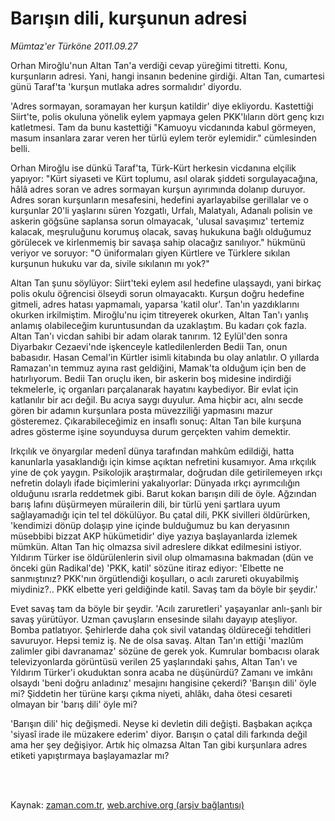# Barışın dili, kurşunun adresi

*Mümtaz'er Türköne 2011.09.27*

<td class="columnist-detail">
<p>Orhan Miroğlu'nun Altan Tan'a verdiği cevap yüreğimi titretti. Konu, kurşunların adresi. Yani, hangi insanın bedenine girdiği. Altan Tan, cumartesi günü Taraf'ta 'kurşun mutlaka adres sormalıdır' diyordu.</p>
<p>
<div id="haberMetinDiv">
<p>'Adres sormayan, soramayan her kurşun katildir' diye ekliyordu. Kastettiği Siirt'te, polis okuluna yönelik eylem yapmaya gelen PKK'lıların dört genç kızı katletmesi. Tam da bunu kastettiği "Kamuoyu vicdanında kabul görmeyen, masum insanlara zarar veren her türlü eylem terör eylemidir." cümlesinden belli.
<p>Orhan Miroğlu ise dünkü Taraf'ta, Türk-Kürt herkesin vicdanına elçilik yapıyor: "Kürt siyaseti ve Kürt toplumu, asıl olarak şiddeti sorgulayacağına, hâlâ adres soran ve adres sormayan kurşun ayırımında dolanıp duruyor. Adres soran kurşunların mesafesini, hedefini ayarlayabilse gerillalar ve o kurşunlar 20'li yaşlarını süren Yozgatlı, Urfalı, Malatyalı, Adanalı polisin ve askerin göğsüne saplansa sorun olmayacak, 'ulusal savaşımız' tertemiz kalacak, meşruluğunu korumuş olacak, savaş hukukuna bağlı olduğumuz görülecek ve kirlenmemiş bir savaşa sahip olacağız sanılıyor." hükmünü veriyor ve soruyor: "O üniformaları giyen Kürtlere ve Türklere sıkılan kurşunun hukuku var da, sivile sıkılanın mı yok?"
<p>Altan Tan şunu söylüyor: Siirt'teki eylem asıl hedefine ulaşsaydı, yani birkaç polis okulu öğrencisi ölseydi sorun olmayacaktı. Kurşun doğru hedefine gitmeli, adres hatası yapmamalı, yaparsa 'katil olur'. Tan'ın yazdıklarını okurken irkilmiştim. Miroğlu'nu içim titreyerek okurken, Altan Tan'ı yanlış anlamış olabileceğim kuruntusundan da uzaklaştım. Bu kadarı çok fazla. Altan Tan'ı vicdan sahibi bir adam olarak tanırım. 12 Eylül'den sonra Diyarbakır Cezaevi'nde işkenceyle katledilenlerden Bedii Tan, onun babasıdır. Hasan Cemal'in Kürtler isimli kitabında bu olay anlatılır. O yıllarda Ramazan'ın temmuz ayına rast geldiğini, Mamak'ta olduğum için ben de hatırlıyorum. Bedii Tan oruçlu iken, bir askerin boş midesine indirdiği tekmelerle, iç organları parçalanarak hayatını kaybediyor. Bir evlat için katlanılır bir acı değil. Bu acıya saygı duyulur. Ama hiçbir acı, alnı secde gören bir adamın kurşunlara posta müvezziliği yapmasını mazur gösteremez. Çıkarabileceğimiz en insaflı sonuç: Altan Tan bile kurşuna adres gösterme işine soyunduysa durum gerçekten vahim demektir.
<p>Irkçılık ve önyargılar medenî dünya tarafından mahkûm edildiği, hatta kanunlarla yasaklandığı için kimse açıktan nefretini kusamıyor. Ama ırkçılık yine de çok yaygın. Psikolojik araştırmalar, doğrudan dile getirilemeyen ırkçı nefretin dolaylı ifade biçimlerini yakalıyorlar: Dünyada ırkçı ayrımcılığın olduğunu ısrarla reddetmek gibi. Barut kokan barışın dili de öyle. Ağzından barış lafını düşürmeyen mürailerin dili, bir türlü yeni şartlara uyum sağlayamadığı için tel tel dökülüyor. Bu çatal dili, PKK sivilleri öldürürken, 'kendimizi dönüp dolaşıp yine içinde bulduğumuz bu kan deryasının müsebbibi bizzat AKP hükümetidir' diye yazıya başlayanlarda izlemek mümkün. Altan Tan hiç olmazsa sivil adreslere dikkat edilmesini istiyor. Yıldırım Türker ise öldürülenlerin sivil olup olmamasına bakmadan (dün ve önceki gün Radikal'de) 'PKK, katil' sözüne itiraz ediyor: 'Elbette ne sanmıştınız? PKK'nın örgütlendiği koşulları, o acılı zarureti okuyabilmiş miydiniz?.. PKK elbette yeri geldiğinde katil. Savaş tam da böyle bir şeydir.'
<p>Evet savaş tam da böyle bir şeydir. 'Acılı zaruretleri' yaşayanlar anlı-şanlı bir savaş yürütüyor. Uzman çavuşların ensesinde silahı dayayıp ateşliyor. Bomba patlatıyor. Şehirlerde daha çok sivil vatandaş öldüreceği tehditleri savuruyor. Hepsi temiz iş. Ne de olsa savaş. Altan Tan'ın ettiği 'mazlûm zalimler gibi davranamaz' sözüne de gerek yok. Kumrular bombacısı olarak televizyonlarda görüntüsü verilen 25 yaşlarındaki şahıs, Altan Tan'ı ve Yıldırım Türker'i okuduktan sonra acaba ne düşünürdü? Zamanı ve imkânı olsaydı 'beni doğru anladınız' mesajını hangisine çekerdi? 'Barışın dili' öyle mi? Şiddetin her türüne karşı çıkma niyeti, ahlâkı, daha ötesi cesareti olmayan bir 'barış dili' öyle mi?
<p>'Barışın dili' hiç değişmedi. Neyse ki devletin dili değişti. Başbakan açıkça 'siyasî irade ile müzakere ederim' diyor. Barışın o çatal dili farkında değil ama her şey değişiyor. Artık hiç olmazsa Altan Tan gibi kurşunlara adres etiketi yapıştırmaya başlayamazlar mı? </p></p></p></p></p></p></div>
</p>


<p><br>
		 </br></p></td>

Kaynak: [zaman.com.tr](http://zaman.com.tr/yazar.do?yazino=1184122), [web.archive.org (arşiv bağlantısı)](http://web.archive.org/web/20120103153951/http://www.zaman.com.tr:80/yazar.do?yazino=1184122)
